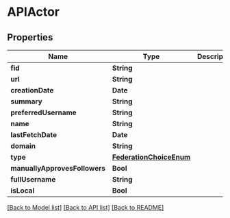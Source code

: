 # APIActor

## Properties
Name | Type | Description | Notes
------------ | ------------- | ------------- | -------------
**fid** | **String** |  | 
**url** | **String** |  | [optional] 
**creationDate** | **Date** |  | [optional] 
**summary** | **String** |  | [optional] 
**preferredUsername** | **String** |  | 
**name** | **String** |  | [optional] 
**lastFetchDate** | **Date** |  | [optional] 
**domain** | **String** |  | 
**type** | [**FederationChoiceEnum**](FederationChoiceEnum.md) |  | [optional] 
**manuallyApprovesFollowers** | **Bool** |  | [optional] 
**fullUsername** | **String** |  | [readonly] 
**isLocal** | **Bool** |  | [readonly] 

[[Back to Model list]](../README.md#documentation-for-models) [[Back to API list]](../README.md#documentation-for-api-endpoints) [[Back to README]](../README.md)


